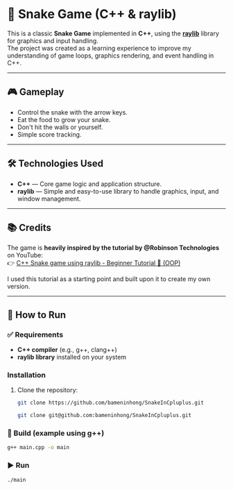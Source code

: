 # 🐍 Snake Game (C++ & raylib)

This is a classic **Snake Game** implemented in **C++**, using the **[raylib](https://www.raylib.com/)** library for graphics and input handling.  
The project was created as a learning experience to improve my understanding of game loops, graphics rendering, and event handling in C++.

---

## 🎮 Gameplay

- Control the snake with the arrow keys.
- Eat the food to grow your snake.
- Don't hit the walls or yourself.
- Simple score tracking.

---

## 🛠️ Technologies Used

- **C++** — Core game logic and application structure.
- **raylib** — Simple and easy-to-use library to handle graphics, input, and window management.

---

## 📚 Credits

The game is **heavily inspired by the tutorial by @Robinson Technologies** on YouTube:  
👉 [ C++ Snake game using raylib - Beginner Tutorial 🐍 (OOP) ](https://www.youtube.com/watch?v=LGqsnM_WEK4)

I used this tutorial as a starting point and built upon it to create my own version.

---

## 🚀 How to Run

### ✅ Requirements
- **C++ compiler** (e.g., g++, clang++)
- **raylib library** installed on your system

### Installation
1. Clone the repository:
   ```bash
   git clone https://github.com/bameninhong/SnakeInCpluplus.git
   ```
   ```bash
   git clone git@github.com:bameninhong/SnakeInCpluplus.git
   ```

### 🔨 Build (example using g++)
```bash
g++ main.cpp -o main
```

### ▶️ Run
```bash
./main
```
